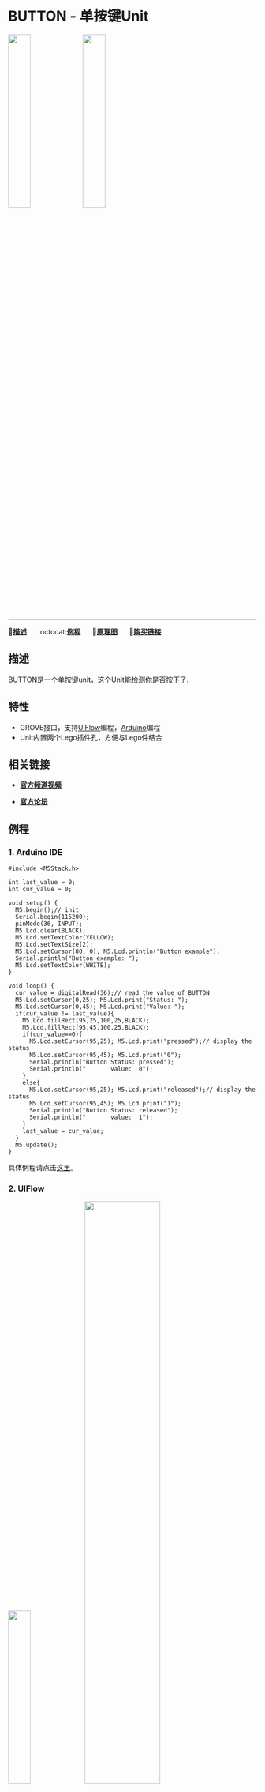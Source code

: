 # BUTTON - 单按键Unit

<img src="assets/img/product_pics/unit/M5GO_Unit_button.png" width="30%" height="30%"><img src="assets/img/product_pics/unit/unit_button_grove_b.png" width="30%" height="30%">

***

:memo:**[描述](#描述)**&nbsp;&nbsp;&nbsp;&nbsp;&nbsp;&nbsp;:octocat:**[例程](#例程)**&nbsp;&nbsp;&nbsp;&nbsp;&nbsp;&nbsp;:electric_plug:**[原理图](#原理图)**&nbsp;&nbsp;&nbsp;&nbsp;&nbsp;&nbsp;🛒**[购买链接](https://item.taobao.com/item.htm?spm=a1z10.3-c.w4002-1172588106.49.3a93425e5PQbBs&id=577636117298)**

## 描述

BUTTON是一个单按键unit，这个Unit能检测你是否按下了.

## 特性

-  GROVE接口，支持[UiFlow](http://flow.m5stack.com)编程，[Arduino](http://www.arduino.cc)编程
-  Unit内置两个Lego插件孔，方便与Lego件结合

## 相关链接

- **[官方频道视频](https://i.youku.com/i/UNjE1ODA2MzE0OA==?spm=a2hzp.8253869.0.0)**

- **[官方论坛](http://forum.m5stack.com/)**

## 例程

### 1. Arduino IDE

```arduino
#include <M5Stack.h>

int last_value = 0;
int cur_value = 0;

void setup() {
  M5.begin();// init
  Serial.begin(115200);
  pinMode(36, INPUT);
  M5.Lcd.clear(BLACK);
  M5.Lcd.setTextColor(YELLOW);
  M5.Lcd.setTextSize(2);
  M5.Lcd.setCursor(80, 0); M5.Lcd.println("Button example");
  Serial.println("Button example: ");
  M5.Lcd.setTextColor(WHITE);
}

void loop() {
  cur_value = digitalRead(36);// read the value of BUTTON
  M5.Lcd.setCursor(0,25); M5.Lcd.print("Status: ");
  M5.Lcd.setCursor(0,45); M5.Lcd.print("Value: ");
  if(cur_value != last_value){
    M5.Lcd.fillRect(95,25,100,25,BLACK);
    M5.Lcd.fillRect(95,45,100,25,BLACK);
    if(cur_value==0){
      M5.Lcd.setCursor(95,25); M5.Lcd.print("pressed");// display the status
      M5.Lcd.setCursor(95,45); M5.Lcd.print("0");
      Serial.println("Button Status: pressed");
      Serial.println("       value:  0");
    }
    else{
      M5.Lcd.setCursor(95,25); M5.Lcd.print("released");// display the status
      M5.Lcd.setCursor(95,45); M5.Lcd.print("1");
      Serial.println("Button Status: released");
      Serial.println("       value:  1");
    }
    last_value = cur_value;
  }
  M5.update();
}
```

具体例程请点击[这里](https://github.com/m5stack/M5-ProductExampleCodes/tree/master/Unit/BUTTON/Arduino)。

### 2. UIFlow

<img src="assets/img/product_pics/unit/unit_example/example_unit_button_01.png" width="30%" height="30%"> <img src="assets/img/product_pics/unit/unit_example/example_unit_button_02.png" width="55%" height="55%">

具体例程请点击[这里](https://github.com/m5stack/M5-ProductExampleCodes/tree/master/Unit/BUTTON/UIFlow)。

## 原理图

<img src="assets/img/product_pics/unit/button_sch.JPG">

### 管脚映射

<table>
 <tr><td>M5Core(GROVE A)</td><td>GPIO36</td><td>GPIO26</td><td>5V</td><td>GND</td></tr>
 <tr><td>BUTTON Unit</td><td>GPIO36</td><td>GPIO26</td><td>5V</td><td>GND</td></tr>
</table>